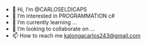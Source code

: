 - 👋 Hi, I’m @CARLOSELDICAPS
- 👀 I’m interested in PROGRAMMATION c#
- 🌱 I’m currently learning ...
- 💞️ I’m looking to collaborate on ...
- 📫 How to reach me kalongacarlos243@gmail.com

<!---
CARLOSELDICAPS/CARLOSELDICAPS is a ✨ special ✨ repository because its `README.md` (this file) appears on your GitHub profile.
You can click the Preview link to take a look at your changes.
--->
